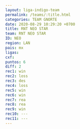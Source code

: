 ```yaml
---
layout: liga-indigo-team
permalink: /teams/:title.html
categories: TEAM GNORTE
date: 2020-08-29 10:29:20 +0700
title: RNT NEO STAR
team: RNT NEO STAR
ID: NEO
region: LAN
pais: mx
ligas: 
cxf: 
puntos: 6
diff: 2
rec1: win
rec2: loss
rec3: des
rec4: loss
rec5: win
rec6: win
rec7: rea
rec8: rea
rec9: win
rec10: ---
rec11: ---
---
```

